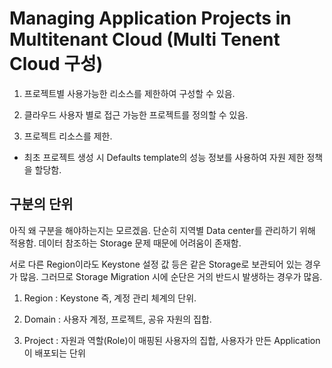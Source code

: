 # Managing Application Projects in Multitenant Cloud (Multi Tenent Cloud 구성)  

1. 프로젝트별 사용가능한 리소스를 제한하여 구성할 수 있음. 

2. 클라우드 사용자 별로 접근 가능한 프로젝트를 정의할 수 있음. 

3. 프로젝트 리소스를 제한. 

* 최초 프로젝트 생성 시 Defaults template의 성능 정보를 사용하여 자원 제한 정책을 할당함. 

## 구분의 단위

아직 왜 구분을 해야하는지는 모르겠음. 단순히 지역별 Data center를 관리하기 위해 적용함. 데이터 참조하는 Storage 문제 때문에 어려움이 존재함. 

서로 다른 Region이라도 Keystone 설정 값 등은 같은 Storage로 보관되어 있는 경우가 많음. 그러므로 Storage Migration 시에 순단은 거의 반드시 발생하는 경우가 많음. 

1. Region : Keystone 즉, 계정 관리 체계의 단위. 

2. Domain : 사용자 계정, 프로젝트, 공유 자원의 집합.

3. Project : 자원과 역할(Role)이 매핑된 사용자의 집합, 사용자가 만든 Application이 배포되는 단위